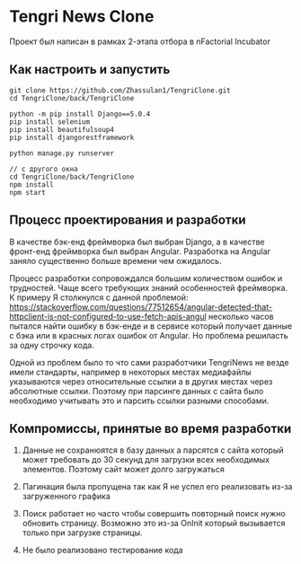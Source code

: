# Tengri News Clone 
Проект был написан в рамках 2-этапа отбора в nFactorial Incubator

## Как настроить и запустить

```
git clone https://github.com/Zhassulan1/TengriClone.git
cd TengriClone/back/TengriClone

python -m pip install Django==5.0.4
pip install selenium
pip install beautifulsoup4
pip install djangorestframework

python manage.py runserver

// с другого окна
cd TengriClone/back/TengriClone
npm install
npm start

```


## Процесс проектирования и разработки 
В качестве бэк-енд фреймворка был выбран Django, а в качестве фронт-енд фреймворка был выбран Angular.
Разработка на Angular заняло существенно больше времени чем ожидалось. 

Процесс разработки сопровождался большим количеством ошибок и трудностей. Чаще всего требующих знаний особенностей фреймворка. К примеру Я столкнулся с данной проблемой: https://stackoverflow.com/questions/77512654/angular-detected-that-httpclient-is-not-configured-to-use-fetch-apis-angul
несколько часов пытался найти ошибку в бэк-енде и в сервисе который получает данные с бэка или в красных логах ошибок от Angular. Но проблема решиласть за одну строчку кода.

Одной из проблем было то что сами разработчики TengriNews не везде имели стандарты, например в некоторых местах медиафайлы указываются через относительные ссылки а в других местах через абсолютные ссылки. Поэтому при парсинге данных с сайта было необходимо учитывать это и парсить ссылки разными способами.

## Компромиссы, принятые во время разработки
1. Данные не сохранюятся в базу данных а парсятся с сайта который может требовать до 30 секунд для загрузки всех необходимых элементов. Поэтому сайт может долго загружаться

2. Пагинация была пропущена так как Я не успел его реализовать из-за загруженного графика 

3. Поиск работает но часто чтобы совершить повторный поиск нужно обновить страницу. Возможно это из-за OnInit который вызывается только при загрузке страницы.

4. Не было реализовано тестирование кода

